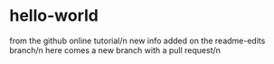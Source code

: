 # hello-world
from the github online tutorial/n
new info added on the readme-edits branch/n
here comes a new branch with a pull request/n
